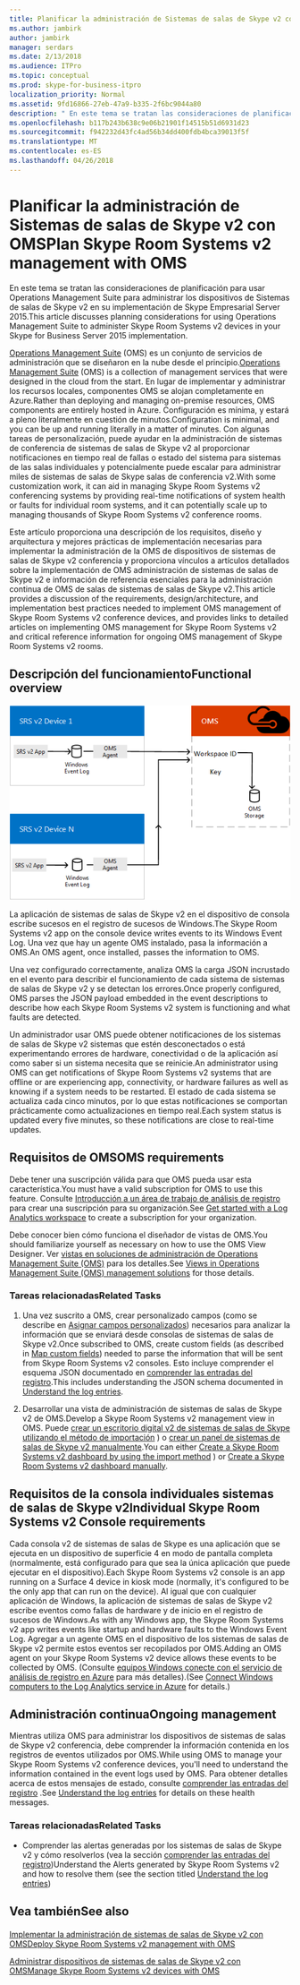 ```yaml
---
title: Planificar la administración de Sistemas de salas de Skype v2 con OMS
ms.author: jambirk
author: jambirk
manager: serdars
ms.date: 2/13/2018
ms.audience: ITPro
ms.topic: conceptual
ms.prod: skype-for-business-itpro
localization_priority: Normal
ms.assetid: 9fd16866-27eb-47a9-b335-2f6bc9044a80
description: " En este tema se tratan las consideraciones de planificación para usar Operations Management Suite para administrar los dispositivos de Sistemas de salas de Skype v2 en su implementación de Skype Empresarial Server 2015."
ms.openlocfilehash: b117b243b638c9e06b21901f14515b51d6931d23
ms.sourcegitcommit: f942232d43fc4ad56b34dd400fdb4bca39013f5f
ms.translationtype: MT
ms.contentlocale: es-ES
ms.lasthandoff: 04/26/2018
---
```

# <a name="plan-skype-room-systems-v2-management-with-oms"></a><span data-ttu-id="65242-103">Planificar la administración de Sistemas de salas de Skype v2 con OMS</span><span class="sxs-lookup"><span data-stu-id="65242-103">Plan Skype Room Systems v2 management with OMS</span></span>
 
 <span data-ttu-id="65242-104"> En este tema se tratan las consideraciones de planificación para usar Operations Management Suite para administrar los dispositivos de Sistemas de salas de Skype v2 en su implementación de Skype Empresarial Server 2015.</span><span class="sxs-lookup"><span data-stu-id="65242-104">This article discusses planning considerations for using Operations Management Suite to administer Skype Room Systems v2 devices in your Skype for Business Server 2015 implementation.</span></span>
  
<span data-ttu-id="65242-105">[Operations Management Suite](https://docs.microsoft.com/en-us/azure/operations-management-suite/operations-management-suite-overview) (OMS) es un conjunto de servicios de administración que se diseñaron en la nube desde el principio.</span><span class="sxs-lookup"><span data-stu-id="65242-105">[Operations Management Suite](https://docs.microsoft.com/en-us/azure/operations-management-suite/operations-management-suite-overview) (OMS) is a collection of management services that were designed in the cloud from the start.</span></span> <span data-ttu-id="65242-106">En lugar de implementar y administrar los recursos locales, componentes OMS se alojan completamente en Azure.</span><span class="sxs-lookup"><span data-stu-id="65242-106">Rather than deploying and managing on-premise resources, OMS components are entirely hosted in Azure.</span></span> <span data-ttu-id="65242-107">Configuración es mínima, y estará a pleno literalmente en cuestión de minutos.</span><span class="sxs-lookup"><span data-stu-id="65242-107">Configuration is minimal, and you can be up and running literally in a matter of minutes.</span></span> <span data-ttu-id="65242-108">Con algunas tareas de personalización, puede ayudar en la administración de sistemas de conferencia de sistemas de salas de Skype v2 al proporcionar notificaciones en tiempo real de fallas o estado del sistema para sistemas de las salas individuales y potencialmente puede escalar para administrar miles de sistemas de salas de Skype salas de conferencia v2.</span><span class="sxs-lookup"><span data-stu-id="65242-108">With some customization work, it can aid in managing Skype Room Systems v2 conferencing systems by providing real-time notifications of system health or faults for individual room systems, and it can potentially scale up to managing thousands of Skype Room Systems v2 conference rooms.</span></span>
  
<span data-ttu-id="65242-109">Este artículo proporciona una descripción de los requisitos, diseño y arquitectura y mejores prácticas de implementación necesarias para implementar la administración de la OMS de dispositivos de sistemas de salas de Skype v2 conferencia y proporciona vínculos a artículos detallados sobre la implementación de OMS administración de sistemas de salas de Skype v2 e información de referencia esenciales para la administración continua de OMS de salas de sistemas de salas de Skype v2.</span><span class="sxs-lookup"><span data-stu-id="65242-109">This article provides a discussion of the requirements, design/architecture, and implementation best practices needed to implement OMS management of Skype Room Systems v2 conference devices, and provides links to detailed articles on implementing OMS management for Skype Room Systems v2 and critical reference information for ongoing OMS management of Skype Room Systems v2 rooms.</span></span> 
  
## <a name="functional-overview"></a><span data-ttu-id="65242-110">Descripción del funcionamiento</span><span class="sxs-lookup"><span data-stu-id="65242-110">Functional overview</span></span>

![diagrama de administración de SRS con OMS](../../media/3f2ae1b8-61ea-4cd6-afb4-4bd75ccc746a.png)
  
<span data-ttu-id="65242-112">La aplicación de sistemas de salas de Skype v2 en el dispositivo de consola escribe sucesos en el registro de sucesos de Windows.</span><span class="sxs-lookup"><span data-stu-id="65242-112">The Skype Room Systems v2 app on the console device writes events to its Windows Event Log.</span></span> <span data-ttu-id="65242-113">Una vez que hay un agente OMS instalado, pasa la información a OMS.</span><span class="sxs-lookup"><span data-stu-id="65242-113">An OMS agent, once installed, passes the information to OMS.</span></span> 
  
<span data-ttu-id="65242-114">Una vez configurado correctamente, analiza OMS la carga JSON incrustado en el evento para describir el funcionamiento de cada sistema de sistemas de salas de Skype v2 y se detectan los errores.</span><span class="sxs-lookup"><span data-stu-id="65242-114">Once properly configured, OMS parses the JSON payload embedded in the event descriptions to describe how each Skype Room Systems v2 system is functioning and what faults are detected.</span></span> 
  
<span data-ttu-id="65242-115">Un administrador usar OMS puede obtener notificaciones de los sistemas de salas de Skype v2 sistemas que estén desconectados o está experimentando errores de hardware, conectividad o de la aplicación así como saber si un sistema necesita que se reinicie.</span><span class="sxs-lookup"><span data-stu-id="65242-115">An administrator using OMS can get notifications of Skype Room Systems v2 systems that are offline or are experiencing app, connectivity, or hardware failures as well as knowing if a system needs to be restarted.</span></span> <span data-ttu-id="65242-116">El estado de cada sistema se actualiza cada cinco minutos, por lo que estas notificaciones se comportan prácticamente como actualizaciones en tiempo real.</span><span class="sxs-lookup"><span data-stu-id="65242-116">Each system status is updated every five minutes, so these notifications are close to real-time updates.</span></span>
  
## <a name="oms-requirements"></a><span data-ttu-id="65242-117">Requisitos de OMS</span><span class="sxs-lookup"><span data-stu-id="65242-117">OMS requirements</span></span>

<span data-ttu-id="65242-118">Debe tener una suscripción válida para que OMS pueda usar esta característica.</span><span class="sxs-lookup"><span data-stu-id="65242-118">You must have a valid subscription for OMS to use this feature.</span></span> <span data-ttu-id="65242-119">Consulte [Introducción a un área de trabajo de análisis de registro](https://docs.microsoft.com/en-us/azure/log-analytics/log-analytics-get-started?toc=%2fazure%2foperations-management-suite%2ftoc.json) para crear una suscripción para su organización.</span><span class="sxs-lookup"><span data-stu-id="65242-119">See [Get started with a Log Analytics workspace](https://docs.microsoft.com/en-us/azure/log-analytics/log-analytics-get-started?toc=%2fazure%2foperations-management-suite%2ftoc.json) to create a subscription for your organization.</span></span>
  
<span data-ttu-id="65242-120">Debe conocer bien cómo funciona el diseñador de vistas de OMS.</span><span class="sxs-lookup"><span data-stu-id="65242-120">You should familiarize yourself as necessary on how to use the OMS View Designer.</span></span> <span data-ttu-id="65242-121">Ver [vistas en soluciones de administración de Operations Management Suite (OMS)](https://docs.microsoft.com/en-us/azure/operations-management-suite/operations-management-suite-solutions-resources-views) para los detalles.</span><span class="sxs-lookup"><span data-stu-id="65242-121">See [Views in Operations Management Suite (OMS) management solutions](https://docs.microsoft.com/en-us/azure/operations-management-suite/operations-management-suite-solutions-resources-views) for those details.</span></span>
  
### <a name="related-tasks"></a><span data-ttu-id="65242-122">Tareas relacionadas</span><span class="sxs-lookup"><span data-stu-id="65242-122">Related Tasks</span></span>

1. <span data-ttu-id="65242-123">Una vez suscrito a OMS, crear personalizado campos (como se describe en [Asignar campos personalizados](../../deploy/deploy-clients/with-oms.md#Custom_fields)) necesarios para analizar la información que se enviará desde consolas de sistemas de salas de Skype v2.</span><span class="sxs-lookup"><span data-stu-id="65242-123">Once subscribed to OMS, create custom fields (as described in [Map custom fields](../../deploy/deploy-clients/with-oms.md#Custom_fields)) needed to parse the information that will be sent from Skype Room Systems v2 consoles.</span></span> <span data-ttu-id="65242-124">Esto incluye comprender el esquema JSON documentado en [comprender las entradas del registro](../../manage/skype-room-systems-v2/oms.md#Telemetry).</span><span class="sxs-lookup"><span data-stu-id="65242-124">This includes understanding the JSON schema documented in [Understand the log entries](../../manage/skype-room-systems-v2/oms.md#Telemetry).</span></span>
    
2. <span data-ttu-id="65242-125">Desarrollar una vista de administración de sistemas de salas de Skype v2 de OMS.</span><span class="sxs-lookup"><span data-stu-id="65242-125">Develop a Skype Room Systems v2 management view in OMS.</span></span> <span data-ttu-id="65242-126">Puede [crear un escritorio digital v2 de sistemas de salas de Skype utilizando el método de importación](../../deploy/deploy-clients/with-oms.md#create-a-skype-room-systems-v2-dashboard-by-using-the-import-method) ) o [crear un panel de sistemas de salas de Skype v2 manualmente](../../deploy/deploy-clients/with-oms.md#create-a-skype-room-systems-v2-dashboard-manually).</span><span class="sxs-lookup"><span data-stu-id="65242-126">You can either [Create a Skype Room Systems v2 dashboard by using the import method](../../deploy/deploy-clients/with-oms.md#create-a-skype-room-systems-v2-dashboard-by-using-the-import-method) ) or [Create a Skype Room Systems v2 dashboard manually](../../deploy/deploy-clients/with-oms.md#create-a-skype-room-systems-v2-dashboard-manually).</span></span>
    
## <a name="individual-skype-room-systems-v2-console-requirements"></a><span data-ttu-id="65242-127">Requisitos de la consola individuales sistemas de salas de Skype v2</span><span class="sxs-lookup"><span data-stu-id="65242-127">Individual Skype Room Systems v2 Console requirements</span></span>

<span data-ttu-id="65242-128">Cada consola v2 de sistemas de salas de Skype es una aplicación que se ejecuta en un dispositivo de superficie 4 en modo de pantalla completa (normalmente, está configurado para que sea la única aplicación que puede ejecutar en el dispositivo).</span><span class="sxs-lookup"><span data-stu-id="65242-128">Each Skype Room Systems v2 console is an app running on a Surface 4 device in kiosk mode (normally, it's configured to be the only app that can run on the device).</span></span> <span data-ttu-id="65242-129">Al igual que con cualquier aplicación de Windows, la aplicación de sistemas de salas de Skype v2 escribe eventos como fallas de hardware y de inicio en el registro de sucesos de Windows.</span><span class="sxs-lookup"><span data-stu-id="65242-129">As with any Windows app, the Skype Room Systems v2 app writes events like startup and hardware faults to the Windows Event Log.</span></span> <span data-ttu-id="65242-130">Agregar a un agente OMS en el dispositivo de los sistemas de salas de Skype v2 permite estos eventos ser recopilados por OMS.</span><span class="sxs-lookup"><span data-stu-id="65242-130">Adding an OMS agent on your Skype Room Systems v2 device allows these events to be collected by OMS.</span></span> <span data-ttu-id="65242-131">(Consulte [equipos Windows conecte con el servicio de análisis de registro en Azure](https://docs.microsoft.com/en-us/azure/log-analytics/log-analytics-windows-agents) para más detalles).</span><span class="sxs-lookup"><span data-stu-id="65242-131">(See [Connect Windows computers to the Log Analytics service in Azure](https://docs.microsoft.com/en-us/azure/log-analytics/log-analytics-windows-agents) for details.)</span></span>
  
## <a name="ongoing-management"></a><span data-ttu-id="65242-132">Administración continua</span><span class="sxs-lookup"><span data-stu-id="65242-132">Ongoing management</span></span>

<span data-ttu-id="65242-133">Mientras utiliza OMS para administrar los dispositivos de sistemas de salas de Skype v2 conferencia, debe comprender la información contenida en los registros de eventos utilizados por OMS.</span><span class="sxs-lookup"><span data-stu-id="65242-133">While using OMS to manage your Skype Room Systems v2 conference devices, you'll need to understand the information contained in the event logs used by OMS.</span></span> <span data-ttu-id="65242-134">Para obtener detalles acerca de estos mensajes de estado, consulte [comprender las entradas del registro](../../manage/skype-room-systems-v2/oms.md#Telemetry) .</span><span class="sxs-lookup"><span data-stu-id="65242-134">See [Understand the log entries](../../manage/skype-room-systems-v2/oms.md#Telemetry) for details on these health messages.</span></span>
  
### <a name="related-tasks"></a><span data-ttu-id="65242-135">Tareas relacionadas</span><span class="sxs-lookup"><span data-stu-id="65242-135">Related Tasks</span></span>

- <span data-ttu-id="65242-136">Comprender las alertas generadas por los sistemas de salas de Skype v2 y cómo resolverlos (vea la sección [comprender las entradas del registro](../../manage/skype-room-systems-v2/oms.md#Telemetry))</span><span class="sxs-lookup"><span data-stu-id="65242-136">Understand the Alerts generated by Skype Room Systems v2 and how to resolve them (see the section titled [Understand the log entries](../../manage/skype-room-systems-v2/oms.md#Telemetry))</span></span>
    
## <a name="see-also"></a><span data-ttu-id="65242-137">Vea también</span><span class="sxs-lookup"><span data-stu-id="65242-137">See also</span></span>

#### 

[<span data-ttu-id="65242-138">Implementar la administración de sistemas de salas de Skype v2 con OMS</span><span class="sxs-lookup"><span data-stu-id="65242-138">Deploy Skype Room Systems v2 management with OMS</span></span>](../../deploy/deploy-clients/with-oms.md)
  
[<span data-ttu-id="65242-139">Administrar dispositivos de sistemas de salas de Skype v2 con OMS</span><span class="sxs-lookup"><span data-stu-id="65242-139">Manage Skype Room Systems v2 devices with OMS</span></span>](../../manage/skype-room-systems-v2/oms.md)

